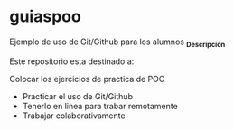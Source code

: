 # guiaspoo
Ejemplo de uso de Git/Github para los alumnos
<b><sub>Descripción</sub></b>

Este repositorio esta destinado a:

Colocar los ejercicios de practica de POO

- Practicar el uso de Git/Github
- Tenerlo en linea para trabar remotamente
- Trabajar colaborativamente
